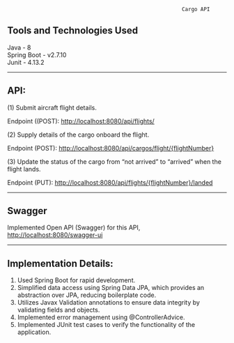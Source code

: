                         
                                                            Cargo API
                          

Tools and Technologies Used
-------------------------------------------------
Java        -  8  
Spring Boot - v2.7.10  
Junit       - 4.13.2 
**************************************************

API:
--------------------
(1) Submit aircraft flight details.

 Endpoint ((POST): [http://localhost:8080/api/flights/](http://localhost:8080/api)

(2) Supply details of the cargo onboard the flight.

 Endpoint (POST): [http://localhost:8080/api/cargos/flight/{flightNumber}](http://localhost:8080/api) 

(3) Update the status of the cargo from “not arrived” to “arrived” when the flight lands.

 Endpoint (PUT): [http://localhost:8080/api/flights/{flightNumber}/landed](http://localhost:8080/api) 

**************************************************

Swagger
----------------------------------
Implemented Open API (Swagger) for this API,
[http://localhost:8080/swagger-ui]()

**************************************************
Implementation Details:
--------------------
1. Used Spring Boot for rapid development.
2. Simplified data access using Spring Data JPA, which provides an abstraction over JPA, reducing boilerplate code.
3. Utilizes Javax Validation annotations to ensure data integrity by validating fields and objects.
4. Implemented error management using @ControllerAdvice.
5. Implemented JUnit test cases to verify the functionality of the application.


